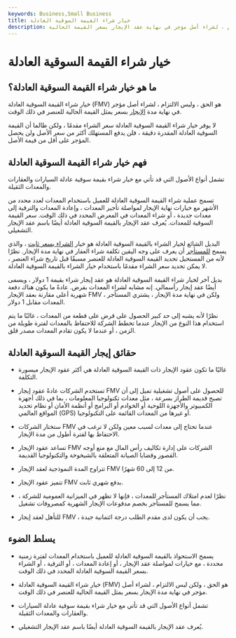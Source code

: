 ```yaml
---
keywords: Business,Small Business
title: خيار شراء القيمة السوقية العادلة
description: خيار شراء القيمة السوقية العادلة هو الحق ، ولكن ليس الالتزام ، لشراء أصل مؤجر في نهاية عقد الإيجار بسعر القيمة الحالية.
---
```


# خيار شراء القيمة السوقية العادلة
## ما هو خيار شراء القيمة السوقية العادلة؟

خيار شراء القيمة السوقية العادلة (FMV) هو الحق ، وليس الالتزام ، لشراء أصل مؤجر في نهاية مدة [الإيجار](/lease) بسعر يمثل القيمة الحالية للعنصر في ذلك الوقت.

لا يوفر خيار شراء القيمة السوقية العادلة سعر الشراء مقدمًا ، ولكن طالما أن القيمة السوقية العادلة المقدرة دقيقة ، فلن يدفع المستهلك أكثر من سعر الأصل ولن يحصل المؤجر على أقل من قيمة الأصل.

## فهم خيار شراء القيمة السوقية العادلة

تشمل أنواع الأصول التي قد تأتي مع خيار شراء بقيمة سوقية عادلة السيارات والعقارات والمعدات الثقيلة.

تسمح عملية شراء القيمة السوقية العادلة للعميل باستخدام المعدات لعدد محدد من الأشهر مع خيارات نهاية الإيجار لمواصلة تأجير المعدات ، وإعادة المعدات والترقية إلى معدات جديدة ، أو شراء المعدات في المعرض المحدد في ذلك الوقت. سعر القيمة السوقية للمعدات. يُعرف عقد الإيجار بالقيمة السوقية العادلة أيضًا باسم عقد الإيجار التشغيلي.

البديل الشائع لخيار الشراء بالقيمة السوقية العادلة هو خيار [الشراء بسعر ثابت](/fixed-price-purchase-option) ، والذي يسمح [للمستأجر](/lessee) أن يعرف على وجه اليقين تكلفة شراء العقار في نهاية مدة الإيجار. نظرًا لأنه من المستحيل تحديد القيمة السوقية العادلة للعنصر مسبقًا قبل تاريخ شراء العنصر ، لا يمكن تحديد سعر الشراء مقدمًا باستخدام خيار الشراء بالقيمة السوقية العادلة.

بديل آخر لخيار شراء القيمة السوقية العادلة هو عقد إيجار شراء بقيمة 1 دولار ، ويسمى أيضًا عقد إيجار رأسمالي. إنه مشابه لشراء المعدات بقرض. عادةً ما يكون هناك دفعة شهرية أعلى مقارنة بعقد الإيجار FMV ، ولكن في نهاية مدة الإيجار ، يشتري المستأجر المعدات مقابل 1 دولار.

نظرًا لأنه يشبه إلى حد كبير الحصول على قرض على قطعة من المعدات ، غالبًا ما يتم استخدام هذا النوع من الإيجار عندما تخطط الشركة للاحتفاظ بالمعدات لفترة طويلة من الزمن ، أو عندما لا يكون تقادم المعدات مصدر قلق.

## حقائق إيجار القيمة السوقية العادلة

- غالبًا ما تكون عقود الإيجار ذات القيمة السوقية العادلة هي أكثر عقود الإيجار ميسورة التكلفة.

- تستخدم الشركات عادةً عقود إيجار FMV للحصول على أصول تشغيلية تميل إلى أن تصبح قديمة الطراز بسرعة ، مثل معدات تكنولوجيا المعلومات ، بما في ذلك أجهزة الكمبيوتر والأجهزة اللوحية أو الخوادم أو البرامج أو أنظمة الأمان أو نظام تحديد المواقع العالمي (GPS) أو غيرها من المعدات القائمة على التكنولوجيا.

- ستختار الشركات FMV عندما تحتاج إلى معدات لسبب معين ولكن لا ترغب في الاحتفاظ بها لفترة أطول من مدة الإيجار.

- تساعد عقود الإيجار FMV الشركات على إدارة تكاليف رأس المال مع منع أوجه القصور وقضايا الصيانة المتعلقة بالشيخوخة والتكنولوجيا القديمة.

- تتراوح المدة النموذجية لعقد الإيجار FMV من 12 إلى 60 شهرًا.

- تتميز عقود الإيجار FMV بدفع شهري ثابت.

- نظرًا لعدم امتلاك المستأجر للمعدات ، فإنها لا تظهر في الميزانية العمومية للشركة ، مما يسمح للمستأجر بخصم مدفوعات الإيجار الشهرية كمصروفات تشغيل.

- للتأهل لعقد إيجار FMV ، يجب أن يكون لدى مقدم الطلب درجة ائتمانية جيدة.

## يسلط الضوء

- يسمح الاستحواذ بالقيمة السوقية العادلة للعميل باستخدام المعدات لفترة زمنية محددة ، مع خيارات لمواصلة عقد الإيجار ، أو إعادة المعدات ، أو الترقية ، أو الشراء بسعر القيمة السوقية العادلة المحدد في ذلك الوقت.

- خيار شراء القيمة السوقية العادلة (FMV) هو الحق ، ولكن ليس الالتزام ، لشراء أصل مؤجر في نهاية مدة الإيجار بسعر يمثل القيمة الحالية للعنصر في ذلك الوقت.

- تشمل أنواع الأصول التي قد تأتي مع خيار شراء بقيمة سوقية عادلة السيارات والعقارات والمعدات الثقيلة.

- يُعرف عقد الإيجار بالقيمة السوقية العادلة أيضًا باسم عقد الإيجار التشغيلي.

